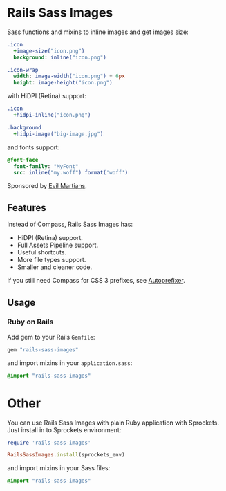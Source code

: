 # Rails Sass Images

Sass functions and mixins to inline images and get images size:

```sass
.icon
  +image-size("icon.png")
  background: inline("icon.png")

.icon-wrap
  width: image-width("icon.png") + 6px
  height: image-height("icon.png")
```

with HiDPI (Retina) support:

```sass
.icon
  +hidpi-inline("icon.png")

.background
  +hidpi-image("big-image.jpg")
```

and fonts support:

```sass
@font-face
  font-family: "MyFont"
  src: inline("my.woff") format('woff')
```

Sponsored by [Evil Martians](http://evilmartians.com/).

## Features

Instead of Compass, Rails Sass Images has:

* HiDPI (Retina) support.
* Full Assets Pipeline support.
* Useful shortcuts.
* More file types support.
* Smaller and cleaner code.

If you still need Compass for CSS 3 prefixes,
see [Autoprefixer](https://github.com/ai/autoprefixer).

## Usage

### Ruby on Rails

Add gem to your Rails `Gemfile`:

```ruby
gem "rails-sass-images"
```

and import mixins in your `application.sass`:

```sass
@import "rails-sass-images"
```

# Other

You can use Rails Sass Images with plain Ruby application with Sprockets.
Just install in to Sprockets environment:

```ruby
require 'rails-sass-images'

RailsSassImages.install(sprockets_env)
```

and import mixins in your Sass files:

```sass
@import "rails-sass-images"
```
